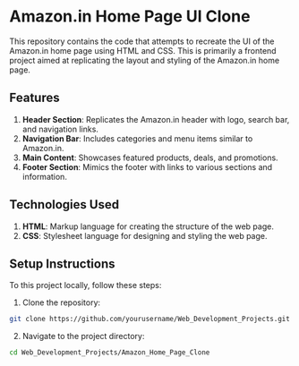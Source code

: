 # Amazon.in Home Page UI Clone
This repository contains the code that attempts to recreate the UI of the Amazon.in home page using HTML and CSS. This is primarily a frontend project aimed at replicating the layout and styling of the Amazon.in home page.

## Features
1. <b>Header Section</b>: Replicates the Amazon.in header with logo, search bar, and navigation links.
2. <b>Navigation Bar</b>: Includes categories and menu items similar to Amazon.in.
3. <b>Main Content</b>: Showcases featured products, deals, and promotions.
4. <b>Footer Section</b>: Mimics the footer with links to various sections and information.

## Technologies Used
1. <b>HTML</b>: Markup language for creating the structure of the web page.
2. <b>CSS</b>: Stylesheet language for designing and styling the web page.

## Setup Instructions
To this project locally, follow these steps:
1. Clone the repository:
```bash
git clone https://github.com/yourusername/Web_Development_Projects.git
```
2. Navigate to the project directory:
```bash
cd Web_Development_Projects/Amazon_Home_Page_Clone
```
